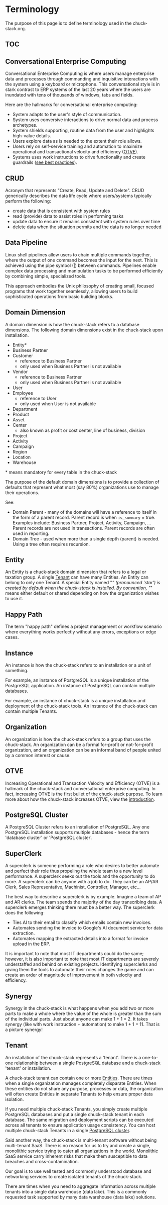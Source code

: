 # Terminology

The purpose of this page is to define terminology used in the chuck-stack.org.

## TOC

<!-- toc -->

## Conversational Enterprise Computing

Conversational Enterprise Computing is where users manage enterprise data and processes through commanding and inquisitive interactions with the system using a keyboard or microphone. This conversational style is in stark contrast to ERP systems of the last 20 years where the users are inundated with tens of thousands of windows, tabs and fields.

Here are the hallmarks for conversational enterprise computing:

- System adapts to the user's style of communication.
- System uses conversive interactions to drive normal data and process archetypes.
- System shields supporting, routine data from the user and highlights high-value details.
- Users explore data as is needed to the extent their role allows.
- Users rely on self-service training and automation to maximize operational and transactional velocity and efficiency ([OTVE](./terminology.md#otve)).
- Systems uses work instructions to drive functionality and create guardrails ([see best practices](./best-practices.md)).

## CRUD

Acronym that represents "Create, Read, Update and Delete". CRUD generically describes the data life cycle where users/systems typically perform the following:

- create data that is consistent with system rules
- read (provide) data to assist roles in performing tasks
- update data to ensure it remains consistent with system rules over time
- delete data when the situation permits and the data is no longer needed

## Data Pipeline

Linux shell pipelines allow users to chain multiple commands together, where the output of one command becomes the input for the next. This is achieved using the pipe symbol (|) between commands. Pipelines enable complex data processing and manipulation tasks to be performed efficiently by combining simple, specialized tools. 

This approach embodies the Unix philosophy of creating small, focused programs that work together seamlessly, allowing users to build sophisticated operations from basic building blocks.

## Domain Dimension

A domain dimension is how the chuck-stack refers to a database dimensions. The following domain dimensions exist in the chuck-stack upon installation.

- Entity*
- Business Partner
- Customer
  - reference to Business Partner
  - only used when Business Partner is not available
- Vendor
  - reference to Business Partner
  - only used when Business Partner is not available
- User
- Employee
  - reference to User
  - only used when User is not available
- Department
- Product
- Asset
- Center
  - also known as profit or cost center, line of business, division
- Project
- Activity
- Campaign
- Region
- Location
- Warehouse

\* means mandatory for every table in the chuck-stack

The purpose of the default domain dimensions is to provide a collection of defaults that represent what most (say 80%) organizations use to manage their operations.

See:

- Domain Parent - many of the domains will have a reference to itself in the form of a parent record. Parent record is when `is_summary` = true. Examples include: Business Partner, Project, Activity, Campaign, ... Parent records are not used in transactions. Parent records are often used in reporting.
- Domain Tree - used when more than a single depth (parent) is needed. Using a tree often requires recursion.

## Entity

An Entity is a chuck-stack domain dimension that refers to a legal or taxation group. A single [Tenant](./terminology.md#tenant) can have many Entities. An Entity can belong to only one Tenant. A special Entity named "*" (pronounced 'star') is created by default when the chuck-stack is installed. By convention, "*" means either default or shared depending on how the organization wishes to use it.

## Happy Path

The term "happy path" defines a project management or workflow scenario where everything works perfectly without any errors, exceptions or edge cases.

## Instance

An instance is how the chuck-stack refers to an installation or a unit of something. 

For example, an instance of PostgreSQL is a unique installation of the PostgreSQL application. An instance of PostgreSQL can contain multiple databases.

For example, an instance of chuck-stack is a unique installation and deployment of the chuck-stack tools. An instance of the chuck-stack can contain multiple Tenants.

## Organization

An organization is how the chuck-stack refers to a group that uses the chuck-stack. An organization can be a formal for-profit or not-for-profit organization, and an organization can be an informal band of people united by a common interest or cause.

## OTVE

Increasing Operational and Transaction Velocity and Efficiency (OTVE) is a hallmark of the chuck-stack and conversational enterprise computing. In fact, increasing OTVE is the first bullet of the chuck-stack purpose. To learn more about how the chuck-stack increases OTVE, view the [introduction](./introduction.md).

## PostgreSQL Cluster

A PostgreSQL Cluster refers to an installation of PostgreSQL. Any one PostgreSQL installation supports multiple databases - hence the term 'database cluster' or 'PostgreSQL cluster'.

## SuperClerk

A superclerk is someone performing a role who desires to better automate and perfect their role thus propeling the whole team to a new level performance. A superclerk seeks out the tools and the opportunity to do more. A superclerk can be anyone with a job to do. They can be an AP/AR Clerk, Sales Representative, Machinist, Controller, Manager, etc...

The best way to describe a superclerk is by example. Imagine a team of AP and AR clerks. The team spends the majority of the day transcribing data. A superclerk emerges thinking there must be a better way. The superclerk does the following:

- Ties AI to their email to classify which emails contain new invoices.
- Automates sending the invoice to Google's AI document service for data extraction.
- Automates mapping the extracted details into a format for invoice upload in the ERP.

It is important to note that most IT departments could do the same; however, it is also important to note that most IT departments are severely understaffed and behind on existing projects. Identifying superclerks and giving them the tools to automate their roles changes the game and can create an order of magnitude of improvement in both velocity and efficiency.

## Synergy

Synergy in the chuck-stack is what happens when you add two or more parts to make a whole where the value of the whole is greater than the sum of the individual parts. Just about anyone can make 1 + 1 = 2. It takes synergy (like with work instruction + automation) to make 1 + 1 = 11. That is a picture synergy!

## Tenant

An installation of the chuck-stack represents a 'tenant'. There is a one-to-one relationship between a single PostgreSQL database and a chuck-stack 'tenant' or installation.

A chuck-stack tenant can contain one or more [Entities](./terminology.md#entity). There are times when a single organization manages completely disparate Entities. When these entities do not share any purpose, processes or data, the organization will often create Entities in separate Tenants to help ensure proper data isolation.

If you need multiple chuck-stack Tenants, you simply create multiple PostgreSQL databases and put a single chuck-stack tenant in each database. The same migration and deployment scripts can be executed across all tenants to ensure application usage consistency. You can host multiple chuck-stack Tenants in a single [PostgreSQL cluster](#postgresql-cluster).

Said another way, the chuck-stack is multi-tenant software without being multi-tenant SaaS. There is no reason for us to try and create a single, monolithic service trying to cater all organizations in the world. Monolithic SaaS service carry inherent risks that make them susceptible to data breaches and cross-contamination.

Our goal is to use well tested and commonly understood database and networking services to create isolated tenants of the chuck-stack.

There are times when you need to aggregate information across multiple tenants into a single data warehouse (data lake). This is a commonly requested task supported by many data warehouse (data lake) solutions.
